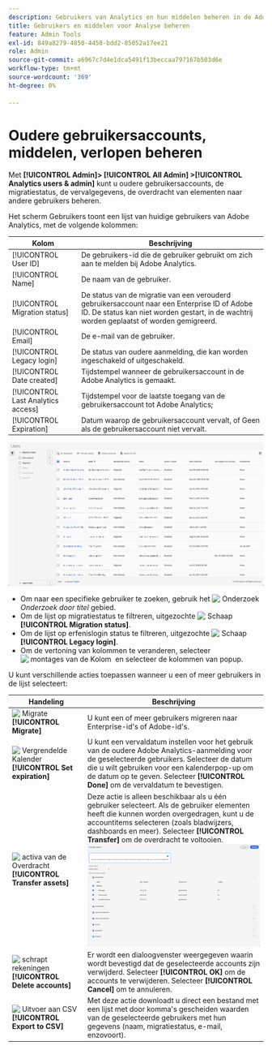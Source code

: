 ```yaml
---
description: Gebruikers van Analytics en hun middelen beheren in de Adobe Admin Console.
title: Gebruikers en middelen voor Analyse beheren
feature: Admin Tools
exl-id: 849a8279-4850-4458-bdd2-85052a17ee21
role: Admin
source-git-commit: a6967c7d4e1dca5491f13beccaa797167b503d6e
workflow-type: tm+mt
source-wordcount: '369'
ht-degree: 0%

---
```


# Oudere gebruikersaccounts, middelen, verlopen beheren

Met **[!UICONTROL Admin]> [!UICONTROL All Admin] >[!UICONTROL Analytics users & admin]** kunt u oudere gebruikersaccounts, de migratiestatus, de vervalgegevens, de overdracht van elementen naar andere gebruikers beheren.

Het scherm Gebruikers toont een lijst van huidige gebruikers van Adobe Analytics, met de volgende kolommen:

| Kolom | Beschrijving |
|---|---|
| [!UICONTROL User ID] | De gebruikers-id die de gebruiker gebruikt om zich aan te melden bij Adobe Analytics. |
| [!UICONTROL Name] | De naam van de gebruiker. |
| [!UICONTROL Migration status] | De status van de migratie van een verouderd gebruikersaccount naar een Enterprise ID of Adobe ID.  De status kan niet worden gestart, in de wachtrij worden geplaatst of worden gemigreerd. |
| [!UICONTROL Email] | De e-mail van de gebruiker. |
| [!UICONTROL Legacy login] | De status van oudere aanmelding, die kan worden ingeschakeld of uitgeschakeld. |
| [!UICONTROL Date created] | Tijdstempel wanneer de gebruikersaccount in de Adobe Analytics is gemaakt. |
| [!UICONTROL Last Analytics access] | Tijdstempel voor de laatste toegang van de gebruikersaccount tot Adobe Analytics; |
| [!UICONTROL Expiration] | Datum waarop de gebruikersaccount vervalt, of Geen als de gebruikersaccount niet vervalt. |

![&#x200B; Gebruikers &#x200B;](assets/users.png)

- Om naar een specifieke gebruiker te zoeken, gebruik het ![&#x200B; Onderzoek &#x200B;](https://spectrum.adobe.com/static/icons/workflow_18/Smock_Search_18_N.svg) *Onderzoek door titel* gebied.
- Om de lijst op migratiestatus te filtreren, uitgezochte ![&#x200B; Schaap &#x200B;](https://spectrum.adobe.com/static/icons/ui_18/ChevronSize100.svg) **[!UICONTROL Migration status]**.
- Om de lijst op erfenislogin status te filtreren, uitgezochte ![&#x200B; Schaap &#x200B;](https://spectrum.adobe.com/static/icons/ui_18/ChevronSize100.svg) **[!UICONTROL Legacy login]**.
- Om de vertoning van kolommen te veranderen, selecteer ![&#x200B; montages van de Kolom &#x200B;](https://spectrum.adobe.com/static/icons/workflow_18/Smock_ColumnSettings_18_N.svg) en selecteer de kolommen van popup.

U kunt verschillende acties toepassen wanneer u een of meer gebruikers in de lijst selecteert:

| Handeling | Beschrijving |
|---|---|
| ![&#x200B; Migrate &#x200B;](https://spectrum.adobe.com/static/icons/workflow_18/Smock_Briefcase_18_N.svg) **[!UICONTROL Migrate]** | U kunt een of meer gebruikers migreren naar Enterprise-id&#39;s of Adobe-id&#39;s. |
| ![&#x200B; Vergrendelde Kalender &#x200B;](https://spectrum.adobe.com/static/icons/workflow_18/Smock_CalendarLocked_18_N.svg) **[!UICONTROL Set expiration]** | U kunt een vervaldatum instellen voor het gebruik van de oudere Adobe Analytics-aanmelding voor de geselecteerde gebruikers.  Selecteer de datum die u wilt gebruiken voor een kalenderpop-up om de datum op te geven. Selecteer **[!UICONTROL Done]** om de vervaldatum te bevestigen. |
| ![&#x200B; activa van de Overdracht &#x200B;](https://spectrum.adobe.com/static/icons/workflow_18/Smock_Switch_18_N.svg) **[!UICONTROL Transfer assets]** | Deze actie is alleen beschikbaar als u één gebruiker selecteert. Als de gebruiker elementen heeft die kunnen worden overgedragen, kunt u de accountitems selecteren (zoals bladwijzers, dashboards en meer). Selecteer **[!UICONTROL Transfer]** om de overdracht te voltooien.<br/>![&#x200B; brengt activa over &#x200B;](assets/transfer-assets.png) |
| ![&#x200B; schrapt rekeningen &#x200B;](https://spectrum.adobe.com/static/icons/workflow_18/Smock_Delete_18_N.svg) **[!UICONTROL Delete accounts]** | Er wordt een dialoogvenster weergegeven waarin wordt bevestigd dat de geselecteerde accounts zijn verwijderd. Selecteer **[!UICONTROL OK]** om de accounts te verwijderen. Selecteer **[!UICONTROL Cancel]** om te annuleren. |
| ![&#x200B; Uitvoer aan CSV &#x200B;](https://spectrum.adobe.com/static/icons/workflow_18/Smock_FileCSV_18_N.svg) **[!UICONTROL Export to CSV]** | Met deze actie downloadt u direct een bestand met een lijst met door komma&#39;s gescheiden waarden van de geselecteerde gebruikers met hun gegevens (naam, migratiestatus, e-mail, enzovoort). |

